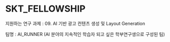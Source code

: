 # SKT_FELLOWSHIP


지원하는 연구 과제 : 09. AI 기반 광고 컨텐츠 생성 및 Layout Generation


팀명 : AI_RUNNER (AI 분야의 지속적인 학습자 되고 싶은 학부연구생으로 구성된 팀)
